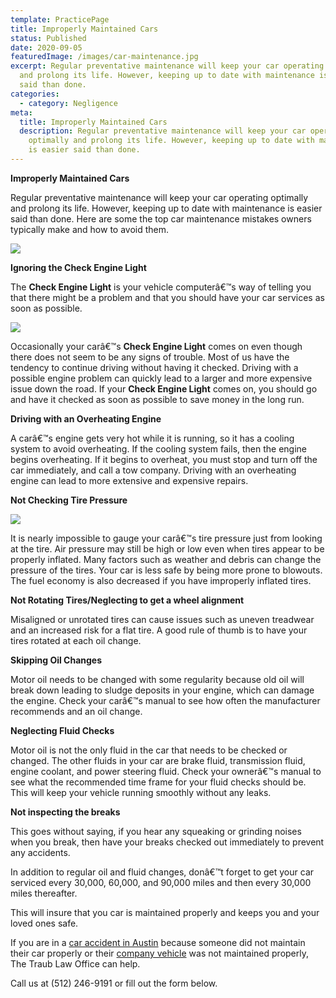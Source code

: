```yaml
---
template: PracticePage
title: Improperly Maintained Cars
status: Published
date: 2020-09-05
featuredImage: /images/car-maintenance.jpg
excerpt: Regular preventative maintenance will keep your car operating optimally
  and prolong its life. However, keeping up to date with maintenance is easier
  said than done.
categories:
  - category: Negligence
meta:
  title: Improperly Maintained Cars
  description: Regular preventative maintenance will keep your car operating
    optimally and prolong its life. However, keeping up to date with maintenance
    is easier said than done.
---
```

<!--StartFragment-->

**Improperly Maintained Cars**

Regular preventative maintenance will keep your car operating optimally and prolong its life. However, keeping up to date with maintenance is easier said than done. Here are some the top car maintenance mistakes owners typically make and how to avoid them.

<!--EndFragment-->

![](/images/car-maintenance-mistakes.jpg)

<!--StartFragment-->

**Ignoring the Check Engine Light**

The **Check Engine Light** is your vehicle computerâ€™s way of telling you that there might be a problem and that you should have your car services as soon as possible.

<!--EndFragment-->

![](/images/check-engine-light.jpg)

<!--StartFragment-->

Occasionally your carâ€™s **Check Engine Light** comes on even though there does not seem to be any signs of trouble. Most of us have the tendency to continue driving without having it checked. Driving with a possible engine problem can quickly lead to a larger and more expensive issue down the road. If your **Check Engine Light** comes on, you should go and have it checked as soon as possible to save money in the long run.

**Driving with an Overheating Engine**

A carâ€™s engine gets very hot while it is running, so it has a cooling system to avoid overheating. If the cooling system fails, then the engine begins overheating. If it begins to overheat, you must stop and turn off the car immediately, and call a tow company. Driving with an overheating engine can lead to more extensive and expensive repairs.

**Not Checking Tire Pressure**

<!--EndFragment-->

![](/images/tire-pressure.jpg)

<!--StartFragment-->

It is nearly impossible to gauge your carâ€™s tire pressure just from looking at the tire. Air pressure may still be high or low even when tires appear to be properly inflated. Many factors such as weather and debris can change the pressure of the tires. Your car is less safe by being more prone to blowouts. The fuel economy is also decreased if you have improperly inflated tires.

**Not Rotating Tires/Neglecting to get a wheel alignment**

Misaligned or unrotated tires can cause issues such as uneven treadwear and an increased risk for a flat tire. A good rule of thumb is to have your tires rotated at each oil change.

**Skipping Oil Changes**

Motor oil needs to be changed with some regularity because old oil will break down leading to sludge deposits in your engine, which can damage the engine. Check your carâ€™s manual to see how often the manufacturer recommends and an oil change.

**Neglecting Fluid Checks**

Motor oil is not the only fluid in the car that needs to be checked or changed. The other fluids in your car are brake fluid, transmission fluid, engine coolant, and power steering fluid. Check your ownerâ€™s manual to see what the recommended time frame for your fluid checks should be. This will keep your vehicle running smoothly without any leaks.

**Not inspecting the breaks**

This goes without saying, if you hear any squeaking or grinding noises when you break, then have your breaks checked out immediately to prevent any accidents.

In addition to regular oil and fluid changes, donâ€™t forget to get your car serviced every 30,000, 60,000, and 90,000 miles and then every 30,000 miles thereafter.

This will insure that you car is maintained properly and keeps you and your loved ones safe.

If you are in a [car accident in Austin](/practice-areas/car-accident-lawyers/) because someone did not maintain their car properly or their [company vehicle](/practice-areas/truck-accident-lawyer/) was not maintained properly, The Traub Law Office can help.

Call us at (512) 246-9191 or fill out the form below.

<!--EndFragment-->